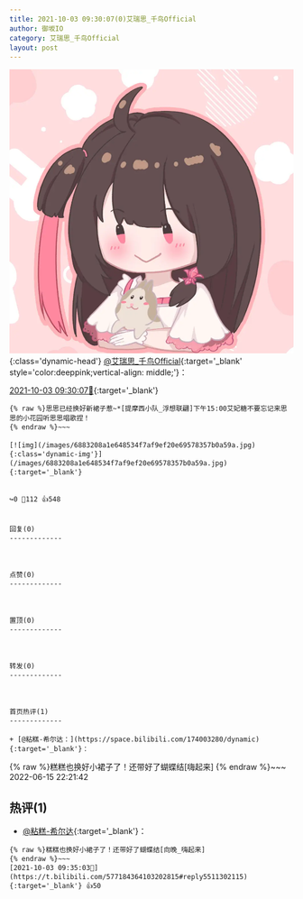 ```yaml
---
title: 2021-10-03 09:30:07(0)艾瑞思_千鸟Official
author: 御坂IO
category: 艾瑞思_千鸟Official
layout: post
---
```


![img](/images/7e08840c56f251de28bdf766b647bd5fe9a5d50a.jpg){:class='dynamic-head'}
[@艾瑞思_千鸟Official](https://space.bilibili.com/1090010845/dynamic){:target='_blank' style='color:deeppink;vertical-align: middle;'}：

[2021-10-03 09:30:07🔗](https://t.bilibili.com/577184364103202815){:target='_blank'}

~~~
{% raw %}思思已经换好新裙子惹~*[提摩西小队_浮想联翩]下午15:00艾妃糖不要忘记来思思的小花园听思思唱歌捏！
{% endraw %}~~~

[![img](/images/6883208a1e648534f7af9ef20e69578357b0a59a.jpg){:class='dynamic-img'}](/images/6883208a1e648534f7af9ef20e69578357b0a59a.jpg){:target='_blank'}


↪️0 💬112 👍548


回复(0)
-------------



点赞(0)
-------------



置顶(0)
-------------



转发(0)
-------------



首页热评(1)
-------------

+ [@粘糕-希尔达：](https://space.bilibili.com/174003280/dynamic){:target='_blank'}：
~~~
{% raw %}糕糕也换好小裙子了！还带好了蝴蝶结[嗨起来]
{% endraw %}~~~
2022-06-15 22:21:42


热评(1)
-------------

+ [@粘糕-希尔达](https://space.bilibili.com/174003280/dynamic){:target='_blank'}：
~~~
{% raw %}糕糕也换好小裙子了！还带好了蝴蝶结[向晚_嗨起来]
{% endraw %}~~~
[2021-10-03 09:35:03🔗](https://t.bilibili.com/577184364103202815#reply5511302115){:target='_blank'} 👍50


